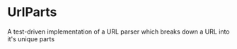 # UrlParts
A test-driven implementation of a URL parser which breaks down a URL into it's unique parts
